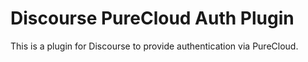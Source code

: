 # Discourse PureCloud Auth Plugin

This is a plugin for Discourse to provide authentication via PureCloud.

